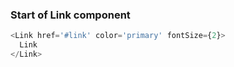 ### Start of Link component

```js
<Link href='#link' color='primary' fontSize={2}>
  Link
</Link>
```
